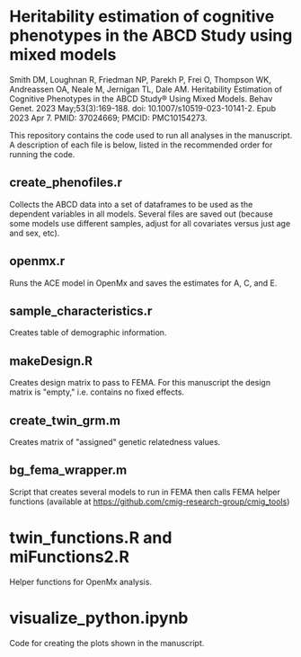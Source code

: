 # Heritability estimation of cognitive phenotypes in the ABCD Study using mixed models
Smith DM, Loughnan R, Friedman NP, Parekh P, Frei O, Thompson WK, Andreassen OA, Neale M, Jernigan TL, Dale AM. Heritability Estimation of Cognitive Phenotypes in the ABCD Study® Using Mixed Models. Behav Genet. 2023 May;53(3):169-188. doi: 10.1007/s10519-023-10141-2. Epub 2023 Apr 7. PMID: 37024669; PMCID: PMC10154273.

This repository contains the code used to run all analyses in the manuscript. A description of each file is below, listed in the recommended order for running the code.

## create_phenofiles.r
Collects the ABCD data into a set of dataframes to be used as the dependent variables in all models. Several files are saved out (because some models use different samples, adjust for all covariates versus just age and sex, etc).

## openmx.r
Runs the ACE model in OpenMx and saves the estimates for A, C, and E.

## sample_characteristics.r
Creates table of demographic information.

## makeDesign.R
Creates design matrix to pass to FEMA. For this manuscript the design matrix is "empty," i.e. contains no fixed effects.

## create_twin_grm.m
Creates matrix of "assigned" genetic relatedness values.

## bg_fema_wrapper.m
Script that creates several models to run in FEMA then calls FEMA helper functions (available at https://github.com/cmig-research-group/cmig_tools)

# twin_functions.R and miFunctions2.R
Helper functions for OpenMx analysis.

# visualize_python.ipynb
Code for creating the plots shown in the manuscript.
